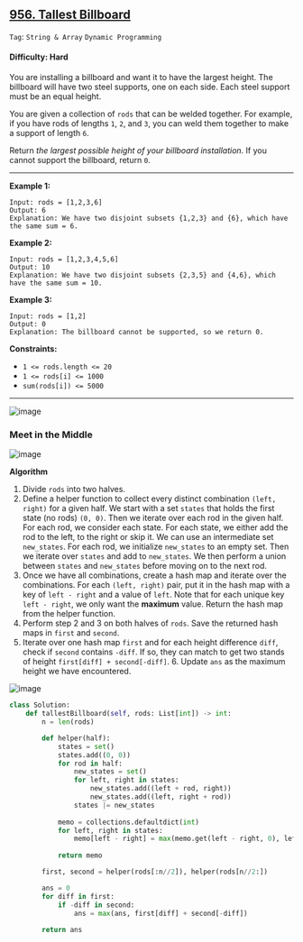## [956. Tallest Billboard](https://leetcode.com/problems/tallest-billboard/)

```Tag```: ```String & Array``` ```Dynamic Programming```

#### Difficulty: Hard

You are installing a billboard and want it to have the largest height. The billboard will have two steel supports, one on each side. Each steel support must be an equal height.

You are given a collection of ```rods``` that can be welded together. For example, if you have rods of lengths ```1```, ```2```, and ```3```, you can weld them together to make a support of length ```6```.

Return _the largest possible height of your billboard installation_. If you cannot support the billboard, return ```0```.

---

__Example 1:__
```
Input: rods = [1,2,3,6]
Output: 6
Explanation: We have two disjoint subsets {1,2,3} and {6}, which have the same sum = 6.
```

__Example 2:__
```
Input: rods = [1,2,3,4,5,6]
Output: 10
Explanation: We have two disjoint subsets {2,3,5} and {4,6}, which have the same sum = 10.
```

__Example 3:__
```
Input: rods = [1,2]
Output: 0
Explanation: The billboard cannot be supported, so we return 0.
```

__Constraints:__

- ```1 <= rods.length <= 20```
- ```1 <= rods[i] <= 1000```
- ```sum(rods[i]) <= 5000```

---

![image](https://leetcode.com/problems/tallest-billboard/Figures/956/1.png)

### Meet in the Middle

![image](https://leetcode.com/problems/tallest-billboard/Figures/956/9.png)

__Algorithm__

1. Divide ```rods``` into two halves.
2. Define a helper function to collect every distinct combination ```(left, right)``` for a given half. We start with a set ```states``` that holds the first state (no rods) ```(0, 0)```. Then we iterate over each rod in the given half. For each rod, we consider each state. For each state, we either add the rod to the left, to the right or skip it. We can use an intermediate set ```new_states```. For each rod, we initialize ```new_states``` to an empty set. Then we iterate over ```states``` and add to ```new_states```. We then perform a union between ```states``` and ```new_states``` before moving on to the next rod.
3. Once we have all combinations, create a hash map and iterate over the combinations. For each ```(left, right)``` pair, put it in the hash map with a key of ```left - right``` and a value of ```left```. Note that for each unique key ```left - right```, we only want the __maximum__ value. Return the hash map from the helper function.
4. Perform step 2 and 3 on both halves of ```rods```. Save the returned hash maps in ```first``` and ```second```.
5. Iterate over one hash map ```first``` and for each height difference ```diff```, check if ```second``` contains ```-diff```. If so, they can match to get two stands of height ```first[diff] + second[-diff]```. 6. Update ```ans``` as the maximum height we have encountered.

![image](https://github.com/quananhle/Python/assets/35042430/5517e9f0-fb96-4750-87a2-420e5d5d5c8d)

```Python
class Solution:
    def tallestBillboard(self, rods: List[int]) -> int:
        n = len(rods)

        def helper(half):
            states = set()
            states.add((0, 0))
            for rod in half:
                new_states = set()
                for left, right in states:
                    new_states.add((left + rod, right))
                    new_states.add((left, right + rod))
                states |= new_states
            
            memo = collections.defaultdict(int)
            for left, right in states:
                memo[left - right] = max(memo.get(left - right, 0), left)
            
            return memo

        first, second = helper(rods[:n//2]), helper(rods[n//2:])

        ans = 0
        for diff in first:
            if -diff in second:
                ans = max(ans, first[diff] + second[-diff])
            
        return ans
```
